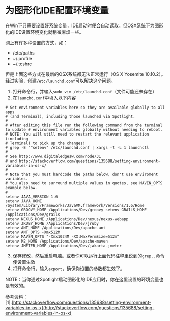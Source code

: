 # 为图形化IDE配置环境变量

在Win下只需要设置好系统变量，IDE启动时便会自动读取。但OSX系统下为图形化的IDE设置环境变化就稍微麻烦一些。

网上有许多种设置的方式，如：

- /etc/paths
- ~/.profile
- ~/.tcshrc

但是上面这些方式在最新的OSX系统都无法正常运行（OS X Yosemite 10.10.2）。经过实验，创建`/etc/launchd.conf`可以解决这个问题。

1. 打开命令行，并输入`sudo vim /etc/launchd.conf`（文件可能还未存在）
2. 在`launchd.conf`中填入以下内容

```
# Set environment variables here so they are available globally to all apps
# (and Terminal), including those launched via Spotlight.
#
# After editing this file run the following command from the terminal to update # environment variables globally without needing to reboot.
# NOTE: You will still need to restart the relevant application (including
# Terminal) to pick up the changes!
# grep -E "^setenv" /etc/launchd.conf | xargs -t -L 1 launchctl
#
# See http://www.digitaledgesw.com/node/31
# and http://stackoverflow.com/questions/135688/setting-environment-variables-in-os-x/
#
# Note that you must hardcode the paths below, don't use enviroment variables.
# You also need to surround multiple values in quotes, see MAVEN_OPTS example below.
#
setenv JAVA_VERSION 1.6 
setenv JAVA_HOME /System/Library/Frameworks/JavaVM.framework/Versions/1.6/Home 
setenv GROOVY_HOME /Applications/Dev/groovy setenv GRAILS_HOME /Applications/Dev/grails 
setenv NEXUS_HOME /Applications/Dev/nexus/nexus-webapp 
setenv JRUBY_HOME /Applications/Dev/jruby 
setenv ANT_HOME /Applications/Dev/apache-ant 
setenv ANT_OPTS -Xmx512M 
setenv MAVEN_OPTS "-Xmx1024M -XX:MaxPermSize=512m” 
setenv M2_HOME /Applications/Dev/apache-maven 
setenv JMETER_HOME /Applications/Dev/jakarta-jmeter
```

3. 保存修改，然后重启电脑。或者你可以运行上面代码注释里说到的`grep..`命令使设置生效
4. 打开命令行，输入`export`，确保你设置的参数都生效了。

NOTE：当你通过Spotlight启动图形化的IDE应用时，你在这里设置的环境变量也是有效的。



参考资料：   
[1].[http://stackoverflow.com/questions/135688/setting-environment-variables-in-os-x](http://stackoverflow.com/questions/135688/setting-environment-variables-in-os-x)
